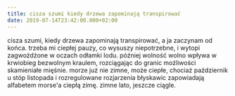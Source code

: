 ```yaml
---
title: cisza szumi kiedy drzewa zapominają transpirować
date: 2019-07-14T23:42:00.000+02:00
---
```

cisza szumi, kiedy drzewa zapominają transpirować, a ja zaczynam od końca. trzeba mi ciepłej pauzy, co wysuszy niepotrzebne, i wytopi zagwożdżone w oczach odłamki lodu. później wolność wolno wpływa w krwiobieg bezwolnym kraulem, rozciągając do granic możliwości skamieniałe mięśnie. morze już nie zimne, może ciepłe, chociaż październik u stóp listopada i rozregulowane rozjarzenia błyskawic zapowiadają alfabetem morse'a ciepłą zimę. zimne lato, jeszcze ciągle.
